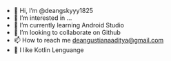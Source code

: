- 👋 Hi, I’m @deangskyyy1825
- 👀 I’m interested in ...
- 🌱 I’m currently learning Android Studio
- 💞️ I’m looking to collaborate on Github
- 📫 How to reach me deangustianaaditya@gmail.com
- 🤸 I like Kotlin Lenguange 

<!---
deangskyyy1825/deangskyyy1825 is a ✨ special ✨ repository because its `README.md` (this file) appears on your GitHub profile.
You can click the Preview link to take a look at your changes.
--->
